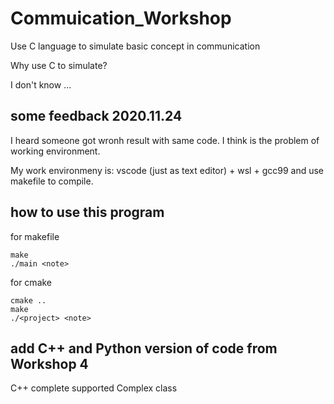# Commuication_Workshop
Use C language to simulate basic concept in communication

Why use C to simulate?

I don't know ...

## some feedback 2020.11.24

I heard someone got wronh result with same code. I think is the problem of working environment.

My work environmeny is: vscode (just as text editor) + wsl + gcc99 and use makefile to compile.

## how to use this program

for makefile

```shell
make
./main <note>
```

for cmake

```shell
cmake ..
make
./<project> <note>
```

## add C++ and Python version of code from Workshop 4

C++ complete supported Complex class

